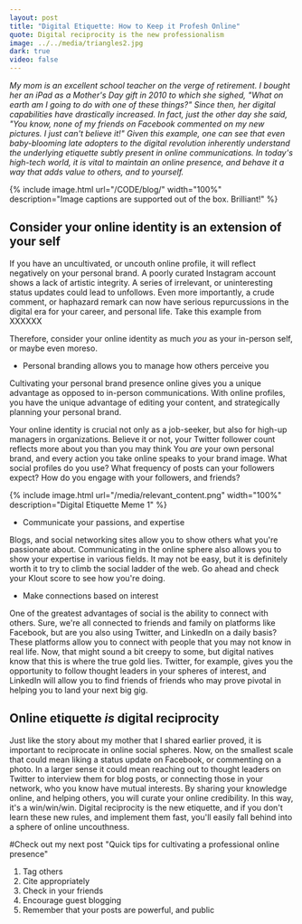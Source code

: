 ```yaml
---
layout: post
title: "Digital Etiquette: How to Keep it Profesh Online"
quote: Digital reciprocity is the new professionalism
image: ../../media/triangles2.jpg
dark: true
video: false
---
```


<em>My mom is an excellent school teacher on the verge of retirement. I bought her an iPad as a Mother's Day gift in 2010 to which she sighed, "What on earth am I going to do with one of _these_ things?" Since then, her digital capabilities have drastically increased. In fact, just the other day she said, "You know, none of my friends on Facebook commented on my new pictures. I just can't believe it!" Given this example, one can see that even baby-blooming late adopters to the digital revolution inherently understand the underlying etiquette subtly present in online communications. In today's high-tech world, it is vital to maintain an online presence, and behave it a way that adds value to others, and to yourself. </em>

{% include image.html url="/CODE/blog/" width="100%" description="Image captions are supported out of the box. Brilliant!" %}


## Consider your online identity is an extension of your self

If you have an uncultivated, or uncouth online profile, it will reflect negatively on your personal brand. A poorly curated Instagram account shows a lack of artistic integrity. A series of irrelevant, or uninteresting status updates could lead to unfollows. Even more importantly, a crude comment, or haphazard remark can now have serious repurcussions in the digital era for your career, and personal life. Take this example from XXXXXX <insert pic of lady with horrible Africa commnet>

Therefore, consider your online identity as much _you_ as your in-person self, or maybe even moreso.  

- Personal branding allows you to manage how others perceive you

Cultivating your personal brand presence online gives you a unique advantage as opposed to in-person communications. With online profiles, you have the unique advantage of editing your content, and strategically planning your personal brand.

Your online identity is crucial not only as a job-seeker, but also for high-up managers in organizations. Believe it or not, your Twitter follower count reflects more about you than you may think You _are_ your own personal brand, and every action you take online speaks to your brand image. What social profiles do you use? What frequency of posts can your followers expect? How do you engage with your followers, and friends? 

{% include image.html url="/media/relevant_content.png" width="100%" description="Digital Etiquette Meme 1" %}

- Communicate your passions, and expertise

Blogs, and social networking sites allow you to show others what you're passionate about. Communicating in the online sphere also allows you to show your expertise in various fields. It may not be easy, but it is definitely worth it to try to climb the social ladder of the web. Go ahead and check your Klout score to see how you're doing.

- Make connections based on interest

One of the greatest advantages of social is the ability to connect with others. Sure, we're all connected to friends and family on platforms like Facebook, but are you also using Twitter, and LinkedIn on a daily basis? These platforms allow you to connect with people that you may not know in real life. Now, that might sound a bit creepy to some, but digital natives know that this is where the true gold lies. Twitter, for example, gives you the opportunity to follow thought leaders in your spheres of interest, and LinkedIn will allow you to find friends of friends who may prove pivotal in helping you to land your next big gig. 

## Online etiquette _is_ digital reciprocity

Just like the story about my mother that I shared earlier proved, it is important to reciprocate in online social spheres. Now, on the smallest scale that could mean liking a status update on Facebook, or commenting on a photo. In a larger sense it could mean reaching out to thought leaders on Twitter to interview them for blog posts, or connecting those in your network, who you know have mutual interests. By sharing your knowledge online, and helping others, you will curate your online credibility. In this way, it's a win/win/win. Digital reciprocity is the new etiquette, and if you don't learn these new rules, and implement them fast, you'll easily fall behind into a sphere of online uncouthness. 


#Check out my next post "Quick tips for cultivating a professional online presence" 
1. Tag others
2. Cite appropriately
3. Check in your friends
4. Encourage guest blogging
5. Remember that your posts are powerful, and public